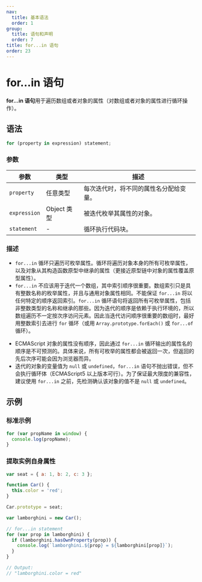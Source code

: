 ```yaml
---
nav:
  title: 基本语法
  order: 1
group:
  title: 语句和声明
  order: 7
title: for...in 语句
order: 23
---
```


# for...in 语句

**for...in 语句**用于遍历数组或者对象的属性（对数组或者对象的属性进行循环操作）。

## 语法

```js
for (property in expression) statement;
```

### 参数

| 参数         | 类型        | 描述                                   |
| ------------ | ----------- | -------------------------------------- |
| `property`   | 任意类型    | 每次迭代时，将不同的属性名分配给变量。 |
| `expression` | Object 类型 | 被迭代枚举其属性的对象。               |
| `statement`  | -           | 循环执行代码块。                       |

### 描述

- `for...in` 循环只遍历可枚举属性。循环将遍历对象本身的所有可枚举属性，以及对象从其构造函数原型中继承的属性（更接近原型链中对象的属性覆盖原型属性）。
- `for...in` 不应该用于迭代一个数组，其中索引顺序很重要。数组索引只是具有整数名称的枚举属性，并且与通用对象属性相同。不能保证 `for...in` 将以任何特定的顺序返回索引。`for...in` 循环语句将返回所有可枚举属性，包括非整数类型的名称和继承的那些。因为迭代的顺序是依赖于执行环境的，所以数组遍历不一定按次序访问元素。因此当迭代访问顺序很重要的数组时，最好用整数索引去进行 `for` 循环（或用 `Array.prototype.forEach()` 或 `for...of` 循环）。

* ECMAScript 对象的属性没有顺序，因此通过 `for...in` 循环输出的属性名的顺序是不可预测的。具体来说，所有可枚举的属性都会被返回一次，但返回的先后次序可能会因为浏览器而异。
* 迭代的对象的变量值为 `null` 或 `undefined`，`for...in` 语句不抛出错误，但不会执行循环体（ECMAScript5 以上版本可行）。为了保证最大限度的兼容性，建议使用 `for...in` 之前，先检测确认该对象的值不是 `null` 或 `undefined`。

## 示例

### 标准示例

```js
for (var propName in window) {
  console.log(propName);
}
```

### 提取实例自身属性

```js
var seat = { a: 1, b: 2, c: 3 };

function Car() {
  this.color = 'red';
}

Car.prototype = seat;

var lamborghini = new Car();

// for...in statement
for (var prop in lamborghini) {
  if (lamborghini.hasOwnProperty(prop)) {
    console.log(`lamborghini.${prop} = ${lamborghini[prop]}`);
  }
}

// Output:
// "lamborghini.color = red"
```
